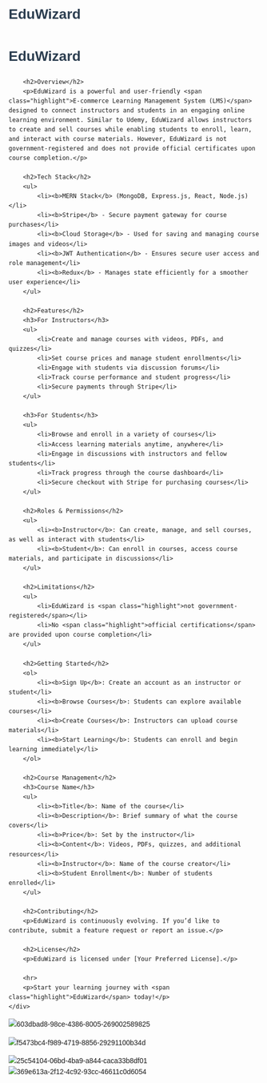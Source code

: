 # EduWizard

<!DOCTYPE html>
<html lang="en">
<head>
    <meta charset="UTF-8">
    <meta name="viewport" content="width=device-width, initial-scale=1.0">
    <title>EduWizard - README</title>
    <style>
        body { font-family: Arial, sans-serif; line-height: 1.6; margin: 20px; }
        h1, h2, h3 { color: #2c3e50; }
        ul { margin: 10px 0; padding-left: 20px; }
        .container { max-width: 800px; margin: auto; }
        .highlight { font-weight: bold; color: #e74c3c; }
    </style>
</head>
<body>
    <div class="container">
        <h1>EduWizard</h1>
        
        <h2>Overview</h2>
        <p>EduWizard is a powerful and user-friendly <span class="highlight">E-commerce Learning Management System (LMS)</span> designed to connect instructors and students in an engaging online learning environment. Similar to Udemy, EduWizard allows instructors to create and sell courses while enabling students to enroll, learn, and interact with course materials. However, EduWizard is not government-registered and does not provide official certificates upon course completion.</p>

        <h2>Tech Stack</h2>
        <ul>
            <li><b>MERN Stack</b> (MongoDB, Express.js, React, Node.js)</li>
            <li><b>Stripe</b> - Secure payment gateway for course purchases</li>
            <li><b>Cloud Storage</b> - Used for saving and managing course images and videos</li>
            <li><b>JWT Authentication</b> - Ensures secure user access and role management</li>
            <li><b>Redux</b> - Manages state efficiently for a smoother user experience</li>
        </ul>

        <h2>Features</h2>
        <h3>For Instructors</h3>
        <ul>
            <li>Create and manage courses with videos, PDFs, and quizzes</li>
            <li>Set course prices and manage student enrollments</li>
            <li>Engage with students via discussion forums</li>
            <li>Track course performance and student progress</li>
            <li>Secure payments through Stripe</li>
        </ul>
        
        <h3>For Students</h3>
        <ul>
            <li>Browse and enroll in a variety of courses</li>
            <li>Access learning materials anytime, anywhere</li>
            <li>Engage in discussions with instructors and fellow students</li>
            <li>Track progress through the course dashboard</li>
            <li>Secure checkout with Stripe for purchasing courses</li>
        </ul>

        <h2>Roles & Permissions</h2>
        <ul>
            <li><b>Instructor</b>: Can create, manage, and sell courses, as well as interact with students</li>
            <li><b>Student</b>: Can enroll in courses, access course materials, and participate in discussions</li>
        </ul>

        <h2>Limitations</h2>
        <ul>
            <li>EduWizard is <span class="highlight">not government-registered</span></li>
            <li>No <span class="highlight">official certifications</span> are provided upon course completion</li>
        </ul>

        <h2>Getting Started</h2>
        <ol>
            <li><b>Sign Up</b>: Create an account as an instructor or student</li>
            <li><b>Browse Courses</b>: Students can explore available courses</li>
            <li><b>Create Courses</b>: Instructors can upload course materials</li>
            <li><b>Start Learning</b>: Students can enroll and begin learning immediately</li>
        </ol>

        <h2>Course Management</h2>
        <h3>Course Name</h3>
        <ul>
            <li><b>Title</b>: Name of the course</li>
            <li><b>Description</b>: Brief summary of what the course covers</li>
            <li><b>Price</b>: Set by the instructor</li>
            <li><b>Content</b>: Videos, PDFs, quizzes, and additional resources</li>
            <li><b>Instructor</b>: Name of the course creator</li>
            <li><b>Student Enrollment</b>: Number of students enrolled</li>
        </ul>

        <h2>Contributing</h2>
        <p>EduWizard is continuously evolving. If you’d like to contribute, submit a feature request or report an issue.</p>

        <h2>License</h2>
        <p>EduWizard is licensed under [Your Preferred License].</p>

        <hr>
        <p>Start your learning journey with <span class="highlight">EduWizard</span> today!</p>
    </div>
</body>
</html>

![603dbad8-98ce-4386-8005-269002589825](https://github.com/user-attachments/assets/32877309-3102-410c-b71c-f45b04cd3df4)

![f5473bc4-f989-4719-8856-29291100b34d](https://github.com/user-attachments/assets/8f2e0c2b-3b5e-4a96-a748-2a164e9fbfa4)

 
![25c54104-06bd-4ba9-a844-caca33b8df01](https://github.com/user-attachments/assets/e1e1ee60-f5c5-4f40-a850-2994f36276c0)
![369e613a-2f12-4c92-93cc-46611c0d6054](https://github.com/user-attachments/assets/e607ce67-d30e-4233-9946-9ce81242a197)
